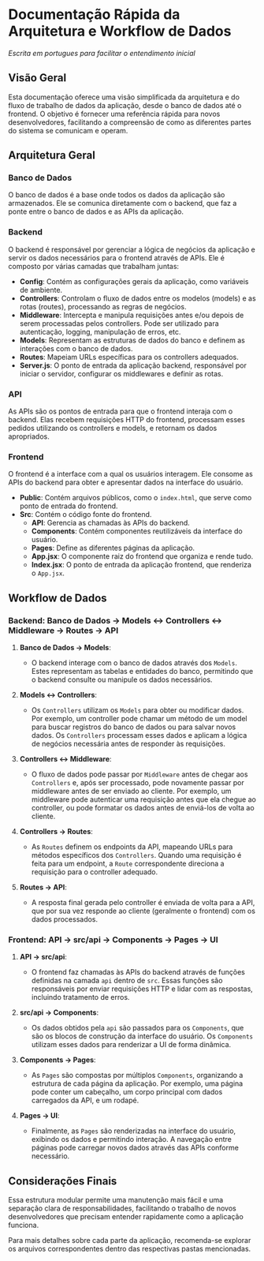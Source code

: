 # Documentação Rápida da Arquitetura e Workflow de Dados

_Escrita em portugues para facilitar o entendimento inicial_

## Visão Geral

Esta documentação oferece uma visão simplificada da arquitetura e do fluxo de trabalho de dados da aplicação, desde o banco de dados até o frontend. O objetivo é fornecer uma referência rápida para novos desenvolvedores, facilitando a compreensão de como as diferentes partes do sistema se comunicam e operam.

## Arquitetura Geral

### Banco de Dados

O banco de dados é a base onde todos os dados da aplicação são armazenados. Ele se comunica diretamente com o backend, que faz a ponte entre o banco de dados e as APIs da aplicação.

### Backend

O backend é responsável por gerenciar a lógica de negócios da aplicação e servir os dados necessários para o frontend através de APIs. Ele é composto por várias camadas que trabalham juntas:

- **Config**: Contém as configurações gerais da aplicação, como variáveis de ambiente.
- **Controllers**: Controlam o fluxo de dados entre os modelos (models) e as rotas (routes), processando as regras de negócios.
- **Middleware**: Intercepta e manipula requisições antes e/ou depois de serem processadas pelos controllers. Pode ser utilizado para autenticação, logging, manipulação de erros, etc.
- **Models**: Representam as estruturas de dados do banco e definem as interações com o banco de dados.
- **Routes**: Mapeiam URLs específicas para os controllers adequados.
- **Server.js**: O ponto de entrada da aplicação backend, responsável por iniciar o servidor, configurar os middlewares e definir as rotas.

### API

As APIs são os pontos de entrada para que o frontend interaja com o backend. Elas recebem requisições HTTP do frontend, processam esses pedidos utilizando os controllers e models, e retornam os dados apropriados.

### Frontend

O frontend é a interface com a qual os usuários interagem. Ele consome as APIs do backend para obter e apresentar dados na interface do usuário.

- **Public**: Contém arquivos públicos, como o `index.html`, que serve como ponto de entrada do frontend.
- **Src**: Contém o código fonte do frontend.
  - **API**: Gerencia as chamadas às APIs do backend.
  - **Components**: Contém componentes reutilizáveis da interface do usuário.
  - **Pages**: Define as diferentes páginas da aplicação.
  - **App.jsx**: O componente raiz do frontend que organiza e rende tudo.
  - **Index.jsx**: O ponto de entrada da aplicação frontend, que renderiza o `App.jsx`.

## Workflow de Dados

### Backend: Banco de Dados -> Models <-> Controllers <-> Middleware -> Routes -> API

1. **Banco de Dados -> Models**:

   - O backend interage com o banco de dados através dos `Models`. Estes representam as tabelas e entidades do banco, permitindo que o backend consulte ou manipule os dados necessários.

2. **Models <-> Controllers**:

   - Os `Controllers` utilizam os `Models` para obter ou modificar dados. Por exemplo, um controller pode chamar um método de um model para buscar registros do banco de dados ou para salvar novos dados. Os `Controllers` processam esses dados e aplicam a lógica de negócios necessária antes de responder às requisições.

3. **Controllers <-> Middleware**:

   - O fluxo de dados pode passar por `Middleware` antes de chegar aos `Controllers` e, após ser processado, pode novamente passar por middleware antes de ser enviado ao cliente. Por exemplo, um middleware pode autenticar uma requisição antes que ela chegue ao controller, ou pode formatar os dados antes de enviá-los de volta ao cliente.

4. **Controllers -> Routes**:

   - As `Routes` definem os endpoints da API, mapeando URLs para métodos específicos dos `Controllers`. Quando uma requisição é feita para um endpoint, a `Route` correspondente direciona a requisição para o controller adequado.

5. **Routes -> API**:
   - A resposta final gerada pelo controller é enviada de volta para a API, que por sua vez responde ao cliente (geralmente o frontend) com os dados processados.

### Frontend: API -> src/api -> Components -> Pages -> UI

1. **API -> src/api**:

   - O frontend faz chamadas às APIs do backend através de funções definidas na camada `api` dentro de `src`. Essas funções são responsáveis por enviar requisições HTTP e lidar com as respostas, incluindo tratamento de erros.

2. **src/api -> Components**:

   - Os dados obtidos pela `api` são passados para os `Components`, que são os blocos de construção da interface do usuário. Os `Components` utilizam esses dados para renderizar a UI de forma dinâmica.

3. **Components -> Pages**:

   - As `Pages` são compostas por múltiplos `Components`, organizando a estrutura de cada página da aplicação. Por exemplo, uma página pode conter um cabeçalho, um corpo principal com dados carregados da API, e um rodapé.

4. **Pages -> UI**:
   - Finalmente, as `Pages` são renderizadas na interface do usuário, exibindo os dados e permitindo interação. A navegação entre páginas pode carregar novos dados através das APIs conforme necessário.

## Considerações Finais

Essa estrutura modular permite uma manutenção mais fácil e uma separação clara de responsabilidades, facilitando o trabalho de novos desenvolvedores que precisam entender rapidamente como a aplicação funciona.

Para mais detalhes sobre cada parte da aplicação, recomenda-se explorar os arquivos correspondentes dentro das respectivas pastas mencionadas.
